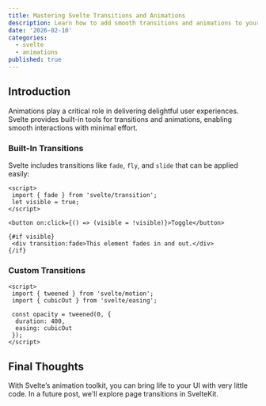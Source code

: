 ```yaml
---
title: Mastering Svelte Transitions and Animations
description: Learn how to add smooth transitions and animations to your Svelte and SvelteKit apps.
date: '2026-02-10'
categories:
  - svelte
  - animations
published: true
---
```


## Introduction

Animations play a critical role in delivering delightful user experiences. Svelte provides built-in tools for transitions and animations, enabling smooth interactions with minimal effort.

### Built-In Transitions

Svelte includes transitions like `fade`, `fly`, and `slide` that can be applied easily:

```svelte
<script>
 import { fade } from 'svelte/transition';
 let visible = true;
</script>

<button on:click={() => (visible = !visible)}>Toggle</button>

{#if visible}
 <div transition:fade>This element fades in and out.</div>
{/if}
```

### Custom Transitions

```svelte
<script>
 import { tweened } from 'svelte/motion';
 import { cubicOut } from 'svelte/easing';

 const opacity = tweened(0, {
  duration: 400,
  easing: cubicOut
 });
</script>
```

## Final Thoughts

With Svelte’s animation toolkit, you can bring life to your UI with very little code. In a future post, we'll explore page transitions in SvelteKit.
